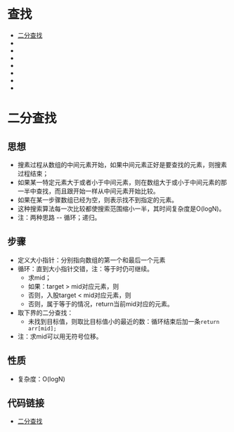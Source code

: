 # 查找

<!-- GFM-TOC -->
* [二分查找](#二分查找)
* []()
* []()
* []()
* []()
* []()
* []()
* []()

<!-- GFM-TOC -->

# 二分查找
## 思想
- 搜素过程从数组的中间元素开始，如果中间元素正好是要查找的元素，则搜素过程结束；
- 如果某一特定元素大于或者小于中间元素，则在数组大于或小于中间元素的那一半中查找，而且跟开始一样从中间元素开始比较。
- 如果在某一步骤数组已经为空，则表示找不到指定的元素。
- 这种搜索算法每一次比较都使搜索范围缩小一半，其时间复杂度是O(logN)。
- 注：两种思路 -- 循环；递归。

## 步骤
- 定义大小指针：分别指向数组的第一个和最后一个元素
- 循环：直到大小指针交错，注：等于时仍可继续。
  - 求mid；
  - 如果：target > mid对应元素，则
  - 否则，入股target < mid对应元素，则
  - 否则，属于等于的情况，return当前mid对应的元素。
- 取下界的二分查找：
  - 未找到目标值，则取比目标值小的最近的数：循环结束后加一条`return arr[mid];`
- 注：求mid可以用无符号位移。


## 性质
- 复杂度：O(logN)


## 代码链接
- [二分查找](https://github.com/anliux/PracticePool/blob/master/base/src/BinarySearch.java)
